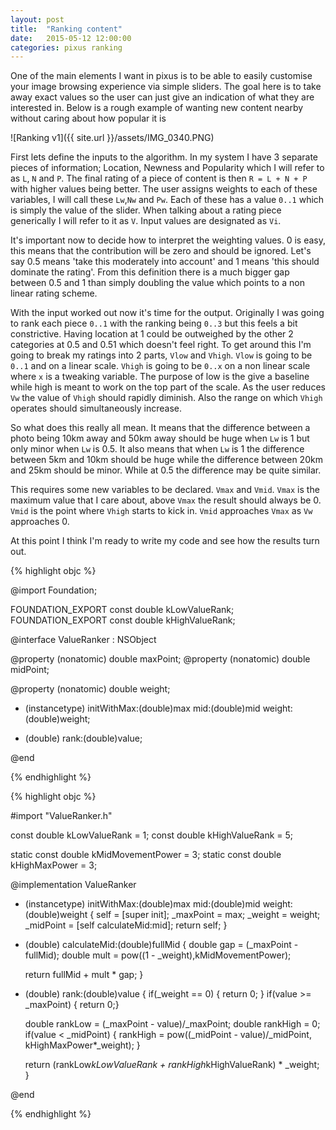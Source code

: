 ```yaml
---
layout: post
title:  "Ranking content"
date:   2015-05-12 12:00:00
categories: pixus ranking
---
```


One of the main elements I want in pixus is to be able to easily customise your image browsing experience via simple sliders. The goal here is to take away exact values so the user can just give an indication of what they are interested in. Below is a rough  example of wanting new content nearby without caring about how popular it is

![Ranking v1]({{ site.url }}/assets/IMG_0340.PNG)

First lets define the inputs to the algorithm. In my system I have 3 separate pieces of information; Location, Newness and Popularity which I will refer to as `L`, `N` and `P`. The final rating of a piece of content is then `R = L + N + P` with higher values being better. The user assigns weights to each of these variables, I will call these `Lw`,`Nw` and `Pw`. Each of these has a value `0..1` which is simply the value of the slider. When talking about a rating piece generically I will refer to it as `V`. Input values are designated as `Vi`.

It's important now to decide how to interpret the weighting values. 0 is easy, this means that the contribution will be zero and should be ignored. Let's say 0.5 means 'take this moderately into account' and 1 means 'this should dominate the rating'. From this definition there is a much bigger gap between 0.5 and 1 than simply doubling the value which points to a non linear rating scheme.

With the input worked out now it's time for the output. Originally I was going to rank each piece `0..1` with the ranking being `0..3` but this feels a bit constrictive. Having location at 1 could be outweighed by the other 2 categories at 0.5 and 0.51 which doesn't feel right. To get around this I'm going to break my ratings into 2 parts, `Vlow` and `Vhigh`. `Vlow` is going to be `0..1` and on a linear scale. `Vhigh` is going to be `0..x` on a non linear scale where `x` is a tweaking variable. The purpose of low is the give a baseline while high is meant to work on the top part of the scale. As the user reduces `Vw` the value of `Vhigh` should rapidly diminish. Also the range on which `Vhigh` operates should simultaneously increase.

So what does this really all mean. It means that the difference between a photo being 10km away and 50km away should be huge when `Lw` is 1 but only minor when `Lw` is 0.5. It also means that when `Lw` is 1 the difference between 5km and 10km should be huge while the difference between 20km and 25km should be minor. While at 0.5 the difference may be quite similar.

This requires some new variables to be declared. `Vmax` and `Vmid`. `Vmax` is the maximum value that I care about, above `Vmax` the result should always be 0. `Vmid` is the point where `Vhigh` starts to kick in. `Vmid` approaches `Vmax` as `Vw` approaches 0.

At this point I think I'm ready to write my code and see how the results turn out.

{% highlight objc %}

@import Foundation;

FOUNDATION_EXPORT const double kLowValueRank;
FOUNDATION_EXPORT const double kHighValueRank;

@interface ValueRanker : NSObject

@property (nonatomic) double maxPoint;
@property (nonatomic) double midPoint;

@property (nonatomic) double weight;

- (instancetype) initWithMax:(double)max mid:(double)mid weight:(double)weight;

- (double) rank:(double)value;

@end


{% endhighlight %}

{% highlight objc %}

#import "ValueRanker.h"

const double kLowValueRank = 1;
const double kHighValueRank = 5;


static const double kMidMovementPower = 3;
static const double kHighMaxPower = 3;

@implementation ValueRanker

- (instancetype) initWithMax:(double)max mid:(double)mid weight:(double)weight {
    self = [super init];
    _maxPoint = max;
    _weight = weight;
    _midPoint = [self calculateMid:mid];
    return self;
}

- (double) calculateMid:(double)fullMid {
    double gap = (_maxPoint - fullMid);
    double mult =  pow((1 - _weight),kMidMovementPower);
    
    return fullMid + mult * gap;
}

- (double) rank:(double)value {
    if(_weight == 0) { return 0; }
    if(value >= _maxPoint) { return 0;}
    
    double rankLow = (_maxPoint - value)/_maxPoint;
    double rankHigh = 0;
    if(value < _midPoint) {
        rankHigh = pow((_midPoint - value)/_midPoint, kHighMaxPower*_weight);
    }
    
    return (rankLow*kLowValueRank + rankHigh*kHighValueRank) * _weight;
}

@end

{% endhighlight %}

